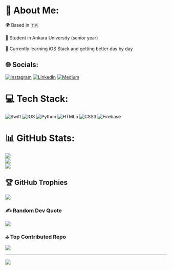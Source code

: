 # 💫 About Me:
🌍 Based in 🇹🇷<br><br>🏫 Student in Ankara University (senior year)<br><br>🌱 Currently learning iOS Stack and getting better day by day<br>


## 🌐 Socials:
[![Instagram](https://img.shields.io/badge/Instagram-%23E4405F.svg?logo=Instagram&logoColor=white)](https://instagram.com/bilgisayarmuhendisi1kadin) [![LinkedIn](https://img.shields.io/badge/LinkedIn-%230077B5.svg?logo=linkedin&logoColor=white)](https://linkedin.com/in/cansuozdizlekli) [![Medium](https://img.shields.io/badge/Medium-12100E?logo=medium&logoColor=white)](https://medium.com/@cansuozdizlekli) 

# 💻 Tech Stack:
![Swift](https://img.shields.io/badge/swift-F54A2A?style=for-the-badge&logo=swift&logoColor=white) ![IOS](https://img.shields.io/badge/IOS-%2320232a.svg?style=for-the-badge&logo=apple&logoColor=white) ![Python](https://img.shields.io/badge/python-3670A0?style=for-the-badge&logo=python&logoColor=ffdd54) ![HTML5](https://img.shields.io/badge/html5-%23E34F26.svg?style=for-the-badge&logo=html5&logoColor=white) ![CSS3](https://img.shields.io/badge/css3-%231572B6.svg?style=for-the-badge&logo=css3&logoColor=white) ![Firebase](https://img.shields.io/badge/firebase-%23039BE5.svg?style=for-the-badge&logo=firebase)
# 📊 GitHub Stats:
![](https://github-readme-stats.vercel.app/api?username=cansuozdizlekli&theme=dark&hide_border=false&include_all_commits=true&count_private=true)<br/>
![](https://github-readme-streak-stats.herokuapp.com/?user=cansuozdizlekli&theme=dark&hide_border=false)<br/>
![](https://github-readme-stats.vercel.app/api/top-langs/?username=cansuozdizlekli&theme=dark&hide_border=false&include_all_commits=true&count_private=true&layout=compact)

## 🏆 GitHub Trophies
![](https://github-profile-trophy.vercel.app/?username=cansuozdizlekli&theme=monokai&no-frame=false&no-bg=true&margin-w=4)

### ✍️ Random Dev Quote
![](https://quotes-github-readme.vercel.app/api?type=horizontal&theme=dark)

### 🔝 Top Contributed Repo
![](https://github-contributor-stats.vercel.app/api?username=cansuozdizlekli&limit=5&theme=dark&combine_all_yearly_contributions=true)

---
[![](https://visitcount.itsvg.in/api?id=cansuozdizlekli&icon=0&color=5)](https://visitcount.itsvg.in)

<!-- Proudly created with GPRM ( https://gprm.itsvg.in ) -->

